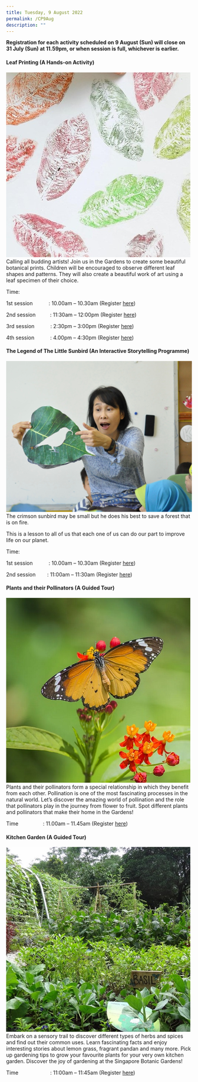 ```yaml
---
title: Tuesday, 9 August 2022
permalink: /CP9Aug
description: ""
---
```

**Registration for each activity scheduled on 9 August (Sun) will close on 31 July (Sun) at 11.59pm, or when session is full, whichever is earlier.**

#### **Leaf Printing (A Hands-on Activity)**
![](/images/Children's%20Activities/30Jul_6Jul_9Aug_Leaf_printing.jpg)
Calling all budding artists! Join us in the Gardens to create some beautiful botanical prints. Children will be encouraged to observe different leaf shapes and patterns. They will also create a beautiful work of art using a leaf specimen of their choice.

Time:     

1st session           : 10.00am – 10.30am (Register [here](https://www.nparks.gov.sg/activities/events-and-workshops/2022/8/leaf-printing_9-aug-10am-session-1))

2nd session          : 11:30am – 12:00pm (Register [here](https://www.nparks.gov.sg/activities/events-and-workshops/2022/8/leaf-printing_9-aug-1130am-session-2))

3rd session           : 2:30pm – 3:00pm (Register [here](https://www.nparks.gov.sg/activities/events-and-workshops/2022/8/leaf-printing_9-aug-230pm-session-3))

4th session           : 4.00pm – 4:30pm (Register [here](https://www.nparks.gov.sg/activities/events-and-workshops/2022/8/leaf-printing_9-aug-4pm-session-4))

#### **The Legend of The Little Sunbird (An Interactive Storytelling Programme)**
![](/images/Children's%20Activities/6Aug_Drongo_Bird_9Aug_Legend_of_the_little_sunbird.jpeg)
The crimson sunbird may be small but he does his best to save a forest that is on fire.

This is a lesson to all of us that each one of us can do our part to improve life on our planet.

Time:     

1st session           : 10.00am – 10.30am (Register [here](https://www.nparks.gov.sg/activities/events-and-workshops/2022/8/the-legend-of-the-little-sunbird_9-aug-10am-session-1))

2nd session        : 11:00am – 11:30am (Register [here](https://www.nparks.gov.sg/activities/events-and-workshops/2022/8/the-legend-of-the-little-sunbird_9-aug-11am-session-2))

#### **Plants and their Pollinators (A Guided Tour)**
![](/images/Children's%20Activities/30Jul_9Aug_Plants_and_their_pollinators.jpg)
Plants and their pollinators form a special relationship in which they benefit from each other. Pollination is one of the most fascinating processes in the natural world. Let’s discover the amazing world of pollination and the role that pollinators play in the journey from flower to fruit. Spot different plants and pollinators that make their home in the Gardens!

Time                 : 11.00am – 11.45am (Register [here](https://www.nparks.gov.sg/activities/events-and-workshops/2022/8/plants-and-their-pollinators_9-aug-11am))

#### **Kitchen Garden (A Guided Tour)**
![](/images/Children's%20Activities/7Aug_9Aug_Kitchen_garden.jpg)
Embark on a sensory trail to discover different types of herbs and spices and find out their common uses. Learn fascinating facts and enjoy interesting stories about lemon grass, fragrant pandan and many more. Pick up gardening tips to grow your favourite plants for your very own kitchen garden. Discover the joy of gardening at the Singapore Botanic Gardens!

Time                      : 11:00am – 11:45am (Register [here](https://www.nparks.gov.sg/activities/events-and-workshops/2022/8/kitchen-garden_9-aug-11am))